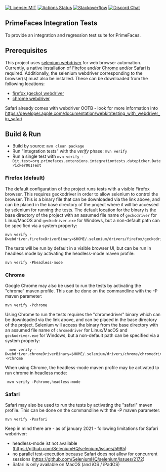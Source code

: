 [![License: MIT](https://img.shields.io/badge/License-MIT-yellow.svg)](https://opensource.org/licenses/MIT)
[![Actions Status](https://github.com/primefaces-extensions/primefaces-integration-tests/workflows/Java%20CI/badge.svg)](https://github.com/primefaces-extensions/primefaces-integration-tests/actions)
[![Stackoverflow](https://img.shields.io/badge/StackOverflow-primefaces-chocolate.svg)](https://stackoverflow.com/questions/tagged/primefaces-extensions)
[![Discord Chat](https://img.shields.io/discord/591914197219016707.svg?color=7289da&label=chat&logo=discord&style=flat-square)](https://discord.gg/gzKFYnpmCY)


PrimeFaces Integration Tests
----------------------------

To provide an integration and regression test suite for PrimeFaces.

## Prerequisites

This project uses [selenium webdriver](https://www.selenium.dev/) for web browser automation. Currently, a native installation
of [Firefox](https://firefox.com/) and/or [Chrome](https://www.google.com/chrome/) and/or Safari is required. Additionally, the selenium webdriver corresponding
to the browser(s) must also be installed. These can be downloaded from the following locations:

- [firefox (gecko) webdriver](https://github.com/mozilla/geckodriver)
- [chrome webdriver](https://chromedriver.chromium.org/)

Safari already comes with webdriver OOTB - look for more information into https://developer.apple.com/documentation/webkit/testing_with_webdriver_in_safari

## Build & Run

- Build by source: `mvn clean package`
- Run "integration tests" with the _verify_ phase: `mvn verify`
- Run a single test with `mvn verify -Dit.test=org.primefaces.extensions.integrationtests.datepicker.DatePicker001Test`

### Firefox (default)

The default configuration of the project runs tests with a visible Firefox browser. This requires geckodriver in order to allow selenium to control the browser.
This is a binary file that can be downloaded via the link above, and can be placed in the base directory of the project where it will be accessed by selenium
for running the tests. The default location for the binary is the base directory of the project with an assumed file name of `geckodriver`
for Linux/MacOS and `geckodriver.exe` for Windows, but a non-default path can be specified via a system property:

    mvn verify -Dwebdriver.firefoxDriverBinary=$HOME/.selenium/drivers/firefox/geckodriver

The tests will be run by default in a visible browser UI, but can be run in headless mode by activating the headless-mode maven profile:

    mvn verify -Pheadless-mode

### Chrome

Google Chrome may also be used to run the tests by activating the "chrome" maven profile. This can be done on the commandline with the -P maven parameter:

    mvn verify -Pchrome

Using Chrome to run the tests requires the "chromedriver" binary which can be downloaded via the link above, and can be placed in the base directory of the
project. Selenium will access the binary from the base directory with an assumed file name of `chromedriver` for Linux/MacOS and `geckodriver.exe` for Windows,
but a non-default path can be specified via a system property:

      mvn verify -Dwebdriver.chromeDriverBinary=$HOME/.selenium/drivers/chrome/chromedriver -Pchrome

When using Chrome, the headless-mode maven profile may be activated to run chrome in headless mode:

     mvn verify -Pchrome,headless-mode

### Safari

Safari may also be used to run the tests by activating the "safari" maven profile. This can be done on the commandline with the -P maven parameter:

    mvn verify -Psafari

Keep in mind there are - as of january 2021 - following limitations for Safari webdriver:

- headless-mode ist not available (https://github.com/SeleniumHQ/selenium/issues/5985)
- no parallel test-execution because Safari does not allow for concurrent sessions (https://github.com/SeleniumHQ/selenium/issues/2172)
- Safari is only available on MacOS (and iOS / iPadOS)